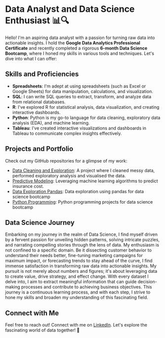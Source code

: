 # Data Analyst and Data Science Enthusiast 📊🔍

Hello! I'm an aspiring data analyst with a passion for turning raw data into actionable insights.
I hold the **Google Data Analytics Professional Certificate** and recently completed a rigorous **6-month Data Science Bootcamp**,
where I honed my skills in various tools and techniques. Let's dive into what I can offer:

## Skills and Proficiencies
- __Spreadsheets__: I'm adept at using spreadsheets (such as Excel or Google Sheets) for data manipulation, calculations, and visualization.
- **SQL**: I can write SQL queries to extract, transform, and analyze data from relational databases.
- **R**: I've explored R for statistical analysis, data visualization, and creating interactive dashboards.
- **Python**: Python is my go-to language for data cleaning, exploratory data analysis (EDA), and machine learning.
- **Tableau**: I've created interactive visualizations and dashboards in Tableau to communicate complex insights effectively.

## Projects and Portfolio
Check out my GitHub repositories for a glimpse of my work:
- [Data Cleaning and Exploration](https://github.com/Mario85S/data_analysis_scenario_python01/blob/main/Credit_Card_Analysis_Pred.ipynb): A project where I cleaned messy data, performed exploratory analysis and visualised the data. 
- [Predictive Modeling](https://github.com/Mario85S/data_analysis/blob/main/Linear_Regression_Python.ipynb): Leveraging machine learning algorithms to predict insurance cost. 
- [Data Exploration Pandas](https://github.com/Mario85S/data_analysis/blob/main/Pandas_Report.ipynb): Data exploration using pandas for data science bootcamp 
- [Python Programming](https://github.com/Mario85S/python_programming): Python programming projects for data science bootcamp 

## Data Science Journey
Embarking on my journey in the realm of Data Science, I find myself driven by a fervent passion for unveiling hidden patterns, solving intricate puzzles, and narrating compelling stories through the lens of data. My enthusiasm is not confined to a specific domain. Be it dissecting customer behavior to understand their needs better, fine-tuning marketing campaigns for maximum impact, or forecasting trends to stay ahead of the curve, I find immense satisfaction in transforming raw data into actionable insights.
My pursuit is not merely about numbers and figures; it's about leveraging data to create value, drive strategy, and effect change. With every dataset I delve into, I aim to extract meaningful information that can guide decision-making processes and contribute to achieving business objectives. This journey is a continuous learning process, and with each step, I strive to hone my skills and broaden my understanding of this fascinating field.

## Connect with Me
Feel free to reach out! Connect with me on [LinkedIn](https://www.linkedin.com/in/mariuszsawka). Let's explore the fascinating world of data together! 🌟
